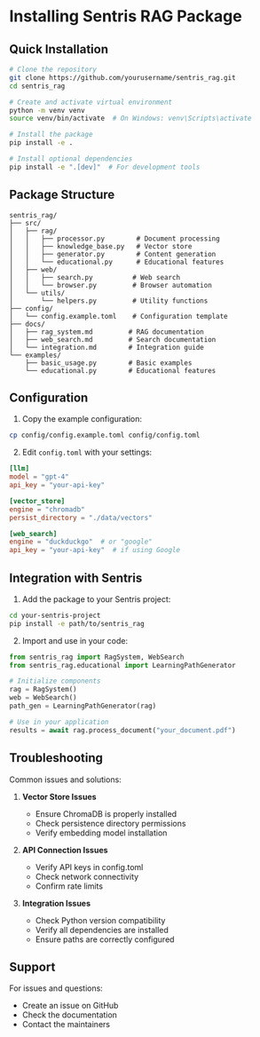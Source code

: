 # Installing Sentris RAG Package

## Quick Installation

```bash
# Clone the repository
git clone https://github.com/yourusername/sentris_rag.git
cd sentris_rag

# Create and activate virtual environment
python -m venv venv
source venv/bin/activate  # On Windows: venv\Scripts\activate

# Install the package
pip install -e .

# Install optional dependencies
pip install -e ".[dev]"  # For development tools
```

## Package Structure

```
sentris_rag/
├── src/
│   ├── rag/
│   │   ├── processor.py        # Document processing
│   │   ├── knowledge_base.py   # Vector store
│   │   ├── generator.py        # Content generation
│   │   └── educational.py      # Educational features
│   ├── web/
│   │   ├── search.py          # Web search
│   │   └── browser.py         # Browser automation
│   └── utils/
│       └── helpers.py         # Utility functions
├── config/
│   └── config.example.toml    # Configuration template
├── docs/
│   ├── rag_system.md         # RAG documentation
│   ├── web_search.md         # Search documentation
│   └── integration.md        # Integration guide
└── examples/
    ├── basic_usage.py        # Basic examples
    └── educational.py        # Educational features
```

## Configuration

1. Copy the example configuration:
```bash
cp config/config.example.toml config/config.toml
```

2. Edit `config.toml` with your settings:
```toml
[llm]
model = "gpt-4"
api_key = "your-api-key"

[vector_store]
engine = "chromadb"
persist_directory = "./data/vectors"

[web_search]
engine = "duckduckgo"  # or "google"
api_key = "your-api-key"  # if using Google
```

## Integration with Sentris

1. Add the package to your Sentris project:
```bash
cd your-sentris-project
pip install -e path/to/sentris_rag
```

2. Import and use in your code:
```python
from sentris_rag import RagSystem, WebSearch
from sentris_rag.educational import LearningPathGenerator

# Initialize components
rag = RagSystem()
web = WebSearch()
path_gen = LearningPathGenerator(rag)

# Use in your application
results = await rag.process_document("your_document.pdf")
```

## Troubleshooting

Common issues and solutions:

1. **Vector Store Issues**
   - Ensure ChromaDB is properly installed
   - Check persistence directory permissions
   - Verify embedding model installation

2. **API Connection Issues**
   - Verify API keys in config.toml
   - Check network connectivity
   - Confirm rate limits

3. **Integration Issues**
   - Check Python version compatibility
   - Verify all dependencies are installed
   - Ensure paths are correctly configured

## Support

For issues and questions:
- Create an issue on GitHub
- Check the documentation
- Contact the maintainers
